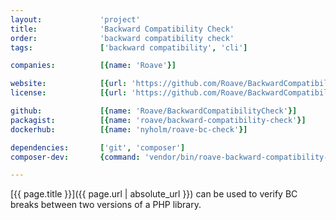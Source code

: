 ```yaml
---
layout:             'project'
title:              'Backward Compatibility Check'
order:              'backward compatibility check'
tags:               ['backward compatibility', 'cli'] 

companies:          [{name: 'Roave'}]

website:            [{url: 'https://github.com/Roave/BackwardCompatibilityCheck'}]
license:            [{url: 'https://github.com/Roave/BackwardCompatibilityCheck/blob/master/LICENSE', label: 'MIT License'}]

github:             [{name: 'Roave/BackwardCompatibilityCheck'}]
packagist:          [{name: 'roave/backward-compatibility-check'}]               
dockerhub:          [{name: 'nyholm/roave-bc-check'}]     

dependencies:       ['git', 'composer']
composer-dev:       {command: 'vendor/bin/roave-backward-compatibility-check'}

---
```


[{{ page.title }}]({{ page.url | absolute_url }}) can be used to verify BC breaks between two versions of a PHP library.
